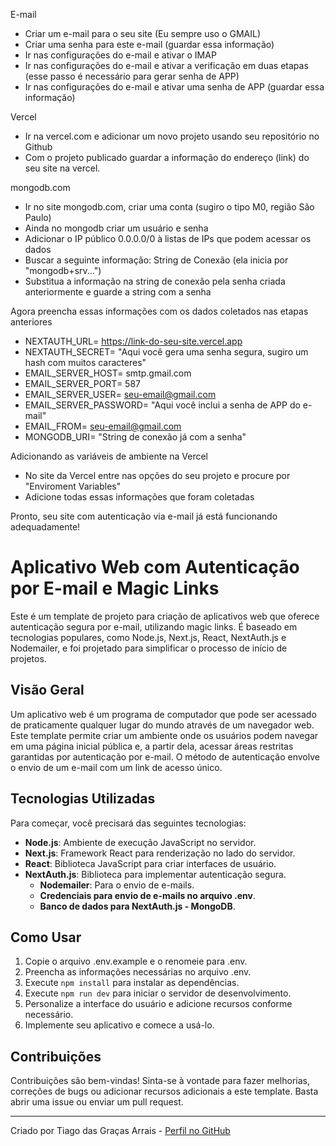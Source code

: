 E-mail
- Criar um e-mail para o seu site (Eu sempre uso o GMAIL)
- Criar uma senha para este e-mail (guardar essa informação)
- Ir nas configurações do e-mail e ativar o IMAP
- Ir nas configurações do e-mail e ativar a verificação em duas etapas (esse passo é necessário para gerar senha de APP)
- Ir nas configurações do e-mail e ativar uma senha de APP (guardar essa informação)

Vercel
- Ir na vercel.com e adicionar um novo projeto usando seu repositório no Github
- Com o projeto publicado guardar a informação do endereço (link) do seu site na vercel.

mongodb.com
- Ir no site mongodb.com, criar uma conta (sugiro o tipo M0, região São Paulo)
- Ainda no mongodb criar um usuário e senha
- Adicionar o IP público 0.0.0.0/0 à listas de IPs que podem acessar os dados
- Buscar a seguinte informação: String de Conexão (ela inicia por "mongodb+srv...")
- Substitua a informação <password> na string de conexão pela senha criada anteriormente e guarde a string com a senha

Agora preencha essas informações com os dados coletados nas etapas anteriores
- NEXTAUTH_URL= https://link-do-seu-site.vercel.app
- NEXTAUTH_SECRET= "Aqui você gera uma senha segura, sugiro um hash com muitos caracteres"
- EMAIL_SERVER_HOST= smtp.gmail.com
- EMAIL_SERVER_PORT= 587
- EMAIL_SERVER_USER= seu-email@gmail.com
- EMAIL_SERVER_PASSWORD= "Aqui você inclui a senha de APP do e-mail"
- EMAIL_FROM= seu-email@gmail.com
- MONGODB_URI= "String de conexão já com a senha"

Adicionando as variáveis de ambiente na Vercel
- No site da Vercel entre nas opções do seu projeto e procure por "Enviroment Variables"
- Adicione todas essas informações que foram coletadas


Pronto, seu site com autenticação via e-mail já está funcionando adequadamente!




# Aplicativo Web com Autenticação por E-mail e Magic Links

Este é um template de projeto para criação de aplicativos web que oferece autenticação segura por e-mail, utilizando magic links. É baseado em tecnologias populares, como Node.js, Next.js, React, NextAuth.js e Nodemailer, e foi projetado para simplificar o processo de início de projetos.

## Visão Geral

Um aplicativo web é um programa de computador que pode ser acessado de praticamente qualquer lugar do mundo através de um navegador web. Este template permite criar um ambiente onde os usuários podem navegar em uma página inicial pública e, a partir dela, acessar áreas restritas garantidas por autenticação por e-mail. O método de autenticação envolve o envio de um e-mail com um link de acesso único.

## Tecnologias Utilizadas

Para começar, você precisará das seguintes tecnologias:

- **Node.js**: Ambiente de execução JavaScript no servidor.
- **Next.js**: Framework React para renderização no lado do servidor.
- **React**: Biblioteca JavaScript para criar interfaces de usuário.
- **NextAuth.js**: Biblioteca para implementar autenticação segura.
  - **Nodemailer**: Para o envio de e-mails.
  - **Credenciais para envio de e-mails no arquivo .env**.
  - **Banco de dados para NextAuth.js - MongoDB**.

## Como Usar

1. Copie o arquivo .env.example e o renomeie para .env.
2. Preencha as informações necessárias no arquivo .env.
3. Execute `npm install` para instalar as dependências.
4. Execute `npm run dev` para iniciar o servidor de desenvolvimento.
5. Personalize a interface do usuário e adicione recursos conforme necessário.
6. Implemente seu aplicativo e comece a usá-lo.

## Contribuições

Contribuições são bem-vindas! Sinta-se à vontade para fazer melhorias, correções de bugs ou adicionar recursos adicionais a este template. Basta abrir uma issue ou enviar um pull request.

---

Criado por Tiago das Graças Arrais - [Perfil no GitHub](https://github.com/tiagogarrais)
